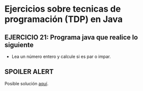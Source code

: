 # Ejercicios sobre tecnicas de programación (TDP) en Java

## EJERCICIO 21: Programa java que realice lo siguiente

* Lea un número entero y calcule si es par o impar.

## SPOILER ALERT

Posible solución [aquí](http://puntocomnoesunlenguaje.blogspot.com.es/2012/07/java-ejercicios-basicos-condicional-1.html).
